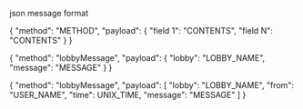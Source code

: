json message format

{
    "method": "METHOD",
    "payload": {
        "field 1": "CONTENTS",
        "field N": "CONTENTS"
    }
}

{
    "method": "lobbyMessage",
    "payload": {
        "lobby": "LOBBY_NAME",
        "message": "MESSAGE"
    }
}

{
    "method": "lobbyMessage",
    "payload": [
        "lobby": "LOBBY_NAME",
        "from": "USER_NAME",
        "time": UNIX_TIME,
        "message": "MESSAGE"
    ]
}